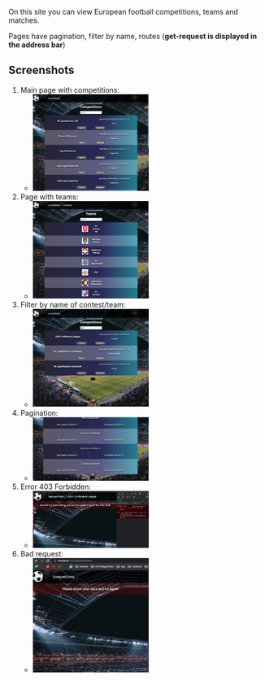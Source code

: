 On this site you can view European football competitions, teams and matches.

Pages have pagination, filter by name, routes (**get-request is displayed in the address bar**)

<h2>Screenshots</h2>

<ol>
    <li>Main page with competitions:
        <ul>
            <li>
                <img src="./src/images/screenshots/competitionsPage.png" width="50%" height="50%"/>
            </li>
        </ul>
    </li>
    <li>Page with teams:
        <ul>
            <li>
                <img src="./src/images/screenshots/teamsPage.png" width="50%" height="50%"/>
            </li>
        </ul>
    </li>
    <li>Filter by name of contest/team:
        <ul>
            <li>
                <img src="./src/images/screenshots/filterByName.png" width="50%" height="50%"/>
            </li>
        </ul>
    </li>
     <li>Pagination:
        <ul>
            <li>
                <img src="./src/images/screenshots/pagination.png" width="50%" height="50%"/>
            </li>
        </ul>
    </li>
    <li>Error 403 Forbidden:
        <ul>
            <li>
                <img src="./src/images/screenshots/forbidden.png" width="50%" height="50%"/>
            </li>
        </ul>
    </li>
        <li>Bad request:
        <ul>
            <li>
                <img src="./src/images/screenshots/badRequest.png" width="50%" height="50%"/>
            </li>
        </ul>
    </li>
</ol>